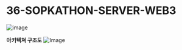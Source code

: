 # 36-SOPKATHON-SERVER-WEB3
![image](https://github.com/user-attachments/assets/c6788ab5-d518-43fa-b1bf-76f1bbc89e19)

**아키텍쳐 구조도**
![Image](https://github.com/user-attachments/assets/afcaae75-0294-48a5-a50d-d50471ce8346)


